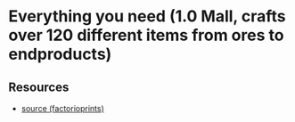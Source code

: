 # Everything you need (1.0 Mall, crafts over 120 different items from ores to endproducts)

## Resources

- [source (factorioprints)](https://factorioprints.com/view/-Ln7bpxs1Mmtyv9yx8x5)